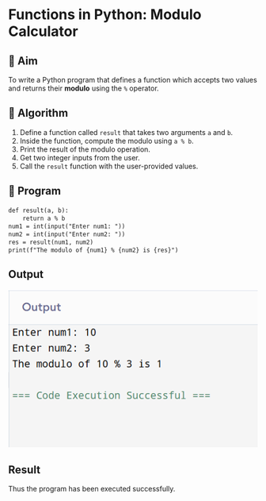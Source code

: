 # Functions in Python: Modulo Calculator

## 🎯 Aim
To write a Python program that defines a function which accepts two values and returns their **modulo** using the `%` operator.

## 🧠 Algorithm
1. Define a function called `result` that takes two arguments `a` and `b`.
2. Inside the function, compute the modulo using `a % b`.
3. Print the result of the modulo operation.
4. Get two integer inputs from the user.
5. Call the `result` function with the user-provided values.

## 🧾 Program

```
def result(a, b):
    return a % b
num1 = int(input("Enter num1: "))
num2 = int(input("Enter num2: "))
res = result(num1, num2)
print(f"The modulo of {num1} % {num2} is {res}")
```

## Output
![alt text](2.png)

## Result
Thus the program has been executed successfully.